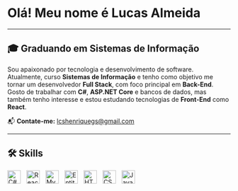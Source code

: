 # Olá! Meu nome é Lucas Almeida

---

## 🎓 Graduando em Sistemas de Informação

Sou apaixonado por tecnologia e desenvolvimento de software.  
Atualmente, curso **Sistemas de Informação** e tenho como objetivo me tornar um desenvolvedor **Full Stack**, com foco principal em **Back-End**.  
Gosto de trabalhar com **C#**, **ASP.NET Core** e bancos de dados, mas também tenho interesse e estou estudando tecnologias de **Front-End** como **React**.

📬 **Contate-me:** [lcshenriquegs@gmail.com](mailto:lcshenriquegs@gmail.com)

---

## 🛠 Skills

<img
  align="left"
  title="C#"
  width="30px"
  style="padding-right:10px;"
  src="https://cdn.jsdelivr.net/gh/devicons/devicon@latest/icons/csharp/csharp-original.svg" />

<img
  align="left"
  title="React"
  width="30px"
  style="padding-right:10px;"
  src="https://cdn.jsdelivr.net/gh/devicons/devicon@latest/icons/react/react-original.svg" />

<img
  align="left"
  title="MySQL"
  width="30px"
  style="padding-right:10px;"
  src="https://cdn.jsdelivr.net/gh/devicons/devicon@latest/icons/mysql/mysql-original.svg" />

<img
  align="left"
  title="Entity Framework Core"
  width="30px"
  style="padding-right:10px;"
  src="https://cdn.jsdelivr.net/gh/devicons/devicon@latest/icons/entityframeworkcore/entityframeworkcore-original.svg" />

<img
  align="left"
  title="HTML5"
  width="30px"
  style="padding-right:10px;"
  src="https://cdn.jsdelivr.net/gh/devicons/devicon@latest/icons/html5/html5-original.svg" />

<img
  align="left"
  title="CSS3"
  width="30px"
  style="padding-right:10px;"
  src="https://cdn.jsdelivr.net/gh/devicons/devicon@latest/icons/css3/css3-original.svg" />

<img
  align="left"
  title="JavaScript"
  width="30px"
  style="padding-right:10px;"
  src="https://cdn.jsdelivr.net/gh/devicons/devicon@latest/icons/javascript/javascript-original.svg" />  


